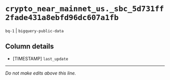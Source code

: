 # `crypto_near_mainnet_us._sbc_5d731ff2fade431a8ebfd96dc607a1fb`
`bq-1` | `bigquery-public-data`

## Column details
* [TIMESTAMP] `last_update`

-------------------------------------------------------------------------------
*Do not make edits above this line.*
